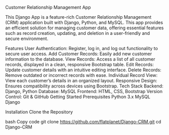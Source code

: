 Customer Relationship Management App

This Django App is a feature-rich Customer Relationship Management (CRM) application built with Django, Python, and MySQL. This app provides an efficient solution for managing customer data, offering essential features such as record creation, updating, and deletion in a user-friendly and secure environment.

Features
User Authentication: Register, log in, and log out functionality to secure user access.
Add Customer Records: Easily add new customer information to the database.
View Records: Access a list of all customer records, displayed in a clean, responsive Bootstrap table.
Edit Records: Update customer details with an intuitive editing interface.
Delete Records: Remove outdated or incorrect records with ease.
Individual Record View: View each customer’s details in an organized layout.
Responsive Design: Ensures compatibility across devices using Bootstrap.
Tech Stack
Backend: Django, Python
Database: MySQL
Frontend: HTML, CSS, Bootstrap
Version Control: Git & GitHub
Getting Started
Prerequisites
Python 3.x
MySQL
Django

Installation
Clone the Repository

bash
Copy code
git clone https://github.com/flatplanet/Django-CRM.git
cd Django-CRM
